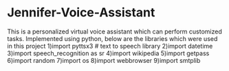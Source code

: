 # Jennifer-Voice-Assistant
This is a personalized virtual voice assistant which can perform customized tasks.
Implemented using python, below are the libraries which were used in this project
1)import pyttsx3  # text to speech library
2)import datetime
3)import speech_recognition as sr
4)import wikipedia
5)import getpass
6)import random
7)import os
8)import webbrowser
9)import smtplib
